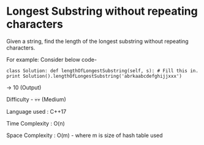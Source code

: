 # Longest Substring without repeating characters

Given a string, find the length of the longest substring without repeating characters.<br>

For example:
Consider below code- 

  `class Solution:
    def lengthOfLongestSubstring(self, s):
      # Fill this in.
  print Solution().lengthOfLongestSubstring('abrkaabcdefghijjxxx')`

-> 10 (Output)

Difficulty - 💀💀 (Medium)

Language used : C++17 

Time Complexity : O(n)

Space Complexity : O(m) - where m is size of hash table used

